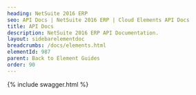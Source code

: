 ```yaml
---
heading: NetSuite 2016 ERP
seo: API Docs | NetSuite 2016 ERP | Cloud Elements API Docs
title: API Docs
description: NetSuite 2016 ERP API Documentation.
layout: sidebarelementdoc
breadcrumbs: /docs/elements.html
elementId: 987
parent: Back to Element Guides
order: 90
---
```


{% include swagger.html %}
